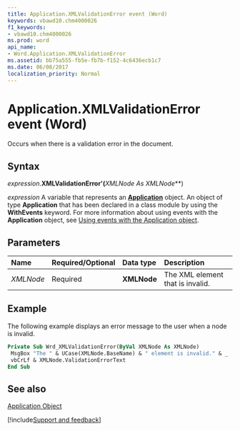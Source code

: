 ```yaml
---
title: Application.XMLValidationError event (Word)
keywords: vbawd10.chm4000026
f1_keywords:
- vbawd10.chm4000026
ms.prod: word
api_name:
- Word.Application.XMLValidationError
ms.assetid: bb75a555-fb5e-fb7b-f152-4c6436ecb1c7
ms.date: 06/08/2017
localization_priority: Normal
---
```



# Application.XMLValidationError event (Word)

Occurs when there is a validation error in the document.


## Syntax

_expression_.**XMLValidationError'(**_XMLNode As XMLNode_**)

_expression_ A variable that represents an **[Application](Word.Application.md)** object.  An object of type **Application** that has been declared in a class module by using the **WithEvents** keyword. For more information about using events with the **Application** object, see [Using events with the Application object](../word/Concepts/Objects-Properties-Methods/using-events-with-the-application-object-word.md).


## Parameters



|Name|Required/Optional|Data type|Description|
|:-----|:-----|:-----|:-----|
| _XMLNode_|Required| **XMLNode**|The XML element that is invalid.|

## Example

The following example displays an error message to the user when a node is invalid.


```vb
Private Sub Wrd_XMLValidationError(ByVal XMLNode As XMLNode) 
 MsgBox "The " & UCase(XMLNode.BaseName) & " element is invalid." & _ 
 vbCrLf & XMLNode.ValidationErrorText 
End Sub
```


## See also


[Application Object](Word.Application.md)

[!include[Support and feedback](~/includes/feedback-boilerplate.md)]